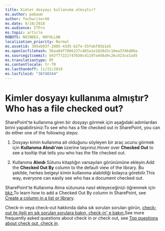 ```yaml
---
title: Kimler dosyayı kullanıma almıştır?
ms.author: pebaum
author: Techwriter40
ms.date: 9/10/2018
ms.audience: ITPro
ms.topic: article
ROBOTS: NOINDEX, NOFOLLOW
localization_priority: Normal
ms.assetid: 395eb03f-2885-43d5-b2fe-55febf85b1e5
ms.openlocfilehash: 56aa04f7866227c4b5a1e1828d3c10ea3746d00a
ms.sourcegitcommit: b43f77221f47b50c41197a448a9c26c423ce1ad5
ms.translationtype: MT
ms.contentlocale: tr-TR
ms.lasthandoff: 11/15/2019
ms.locfileid: "36748344"
---
```

# <a name="who-has-a-file-checked-out"></a><span data-ttu-id="02f64-102">Kimler dosyayı kullanıma almıştır?</span><span class="sxs-lookup"><span data-stu-id="02f64-102">Who has a file checked out?</span></span>

<span data-ttu-id="02f64-103">SharePoint'te kullanıma giren bir dosyayı görmek için aşağıdaki adımlardan birini yapabilirsiniz:</span><span class="sxs-lookup"><span data-stu-id="02f64-103">To see who has a file checked out in SharePoint, you can do either one of the following steps:</span></span>
  
1. <span data-ttu-id="02f64-104">Dosyayı kimin kullanıma ait olduğunu söyleyen bir araç ucunu görmek için **Kullanıma Alındı'nın** üzerine taşırınız.</span><span class="sxs-lookup"><span data-stu-id="02f64-104">Hover over **Checked Out** to see a tooltip that tells you who has the file checked out.</span></span> 
    
2. <span data-ttu-id="02f64-105">Kullanıma **Alındı** Sütunu kitaplığın varsayılan görünümüne ekleyin.</span><span class="sxs-lookup"><span data-stu-id="02f64-105">Add the **Checked Out By** column to the default view of the library.</span></span> <span data-ttu-id="02f64-106">Bu şekilde, herkes belgeyi kimin kullanıma alabildiği kolayca görebilir.</span><span class="sxs-lookup"><span data-stu-id="02f64-106">This way, everyone can easily see who has a document checked out.</span></span> 
    
<span data-ttu-id="02f64-107">SharePoint'te Kullanıma Alma sütununa nasıl ekleyeceğinizi öğrenmek için [bkz.](https://go.microsoft.com/fwlink/?linkid=2019591)</span><span class="sxs-lookup"><span data-stu-id="02f64-107">To learn how to add a Checked Out By column in SharePoint, see [Create a column in a list or library](https://go.microsoft.com/fwlink/?linkid=2019591).</span></span> 
  
<span data-ttu-id="02f64-108">Check-in veya check-out hakkında daha sık sorulan soruları görün, [check-out ile ilgili en sık sorulan sorulara bakın, check-in' e bakın.](https://go.microsoft.com/fwlink/?linkid=2018786)</span><span class="sxs-lookup"><span data-stu-id="02f64-108">See more frequently asked questions about check in or check out, see [Top questions about check out, check in](https://go.microsoft.com/fwlink/?linkid=2018786).</span></span>
  

